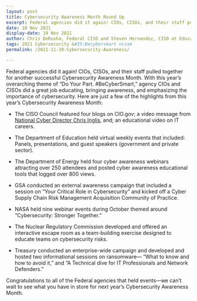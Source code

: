 ```yaml
---
layout: post
title: Cybersecurity Awareness Month Round Up
excerpt: Federal agencies did it again! CIOs, CISOs, and their staff pulled together for another successful Cybersecurity Awareness Month. With this year’s overarching theme of “Do Your Part. &#35;Becybersmart”, agency CIOs and CISOs did a great job educating, bringing awareness, and emphasizing the importance of cybersecurity. 
date: 10 Nov 2021
display-date: 10 Nov 2021
author: Chris DeRusha, Federal CISO and Steven Hernandez, CISO at Education 
tags: 2021 Cybersecurity &#35;Becybersmart ncsam
permalink: /2021-11-10-Cybersecurity-Awareness/

---
```

Federal agencies did it again! CIOs, CISOs, and their staff pulled together for another successful Cybersecurity Awareness Month. With this year’s overarching theme of “Do Your Part. #BeCyberSmart,” agency CIOs and CISOs did a great job educating, bringing awareness, and emphasizing the importance of cybersecurity. Here are just a few of the highlights from this year’s Cybersecurity Awareness Month:


* The CISO Council featured four blogs on CIO.gov; a video message from [National Cyber Director Chris Inglis](https://www.youtube.com/watch?v=SJMVf78QtYs), and; an educational video on IT careers. 

* The Department of Education held virtual weekly events that included: Panels, presentations, and guest speakers (government and private sector).

* The Department of Energy held four cyber awareness webinars attracting over 250 attendees and posted cyber awareness educational tools that logged over 800 views.

* GSA conducted an external awareness campaign that included a session on “Your Critical Role in Cybersecurity” and kicked off a Cyber Supply Chain Risk Management Acquisition Community of Practice.

* NASA held nine webinar events during October themed around “Cybersecurity: Stronger Together.” 

* The Nuclear Regulatory Commission developed and offered an interactive escape room as a team-building exercise designed to educate teams on cybersecurity risks.

* Treasury conducted an enterprise-wide campaign and developed and hosted two informational sessions on ransomware— “What to know and how to avoid it,” and “A Technical dive for IT Professionals and Network Defenders.”

Congratulations to all of the Federal agencies that held events—we can’t wait to see what you have in store for next year’s Cybersecurity Awareness Month.